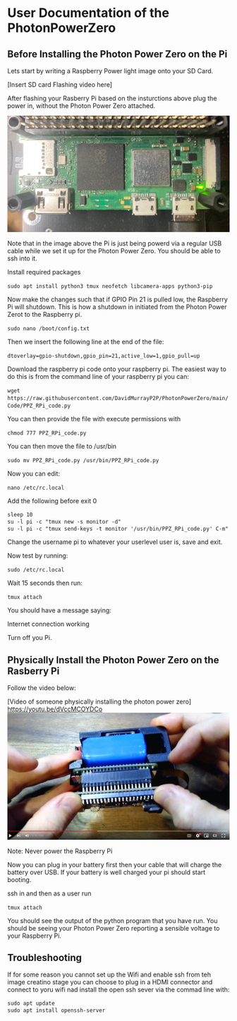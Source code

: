 # User Documentation of the  PhotonPowerZero

## Before Installing the Photon Power Zero on the Pi ###

Lets start by writing a Raspberry Power light image onto your SD Card. 

[Insert SD card Flashing video here]

After flashing your Rasberry Pi based on the insturctions above plug the power in, without the Photon Power Zero attached. 

![Alt text](img/RPi.jpg?raw=true "Title")

Note that in the image above the Pi is just being powerd via a regular USB cable while we set it up for the Photon Power Zero. You should be able to ssh into it.

Install required packages

`sudo apt install python3 tmux neofetch libcamera-apps python3-pip`

Now make the changes such that if GPIO Pin 21 is pulled low, the Raspberry Pi will shutdown. This is how a shutdown in initiated from the Photon Power Zerot to the Raspberry pi. 

`sudo nano /boot/config.txt`

Then we insert the following line at the end of the file:

`dtoverlay=gpio-shutdown,gpio_pin=21,active_low=1,gpio_pull=up`

Download the raspberry pi code onto your raspberry pi. The easiest way to do this is from the command line of your raspberry pi you can:

`wget https://raw.githubusercontent.com/DavidMurrayP2P/PhotonPowerZero/main/Code/PPZ_RPi_code.py`

You can then provide the file with execute permissions with

`chmod 777 PPZ_RPi_code.py` 

You can then move the file to /usr/bin

`sudo mv PPZ_RPi_code.py /usr/bin/PPZ_RPi_code.py`

Now you can edit:

`nano /etc/rc.local` 

Add the following before exit 0

```
sleep 10
su -l pi -c "tmux new -s monitor -d"
su -l pi -c "tmux send-keys -t monitor '/usr/bin/PPZ_RPi_code.py' C-m"
```

Change the username pi to whatever your userlevel user is, save and exit.

Now test by running:

`sudo /etc/rc.local`

Wait 15 seconds then run:

`tmux attach`

You should have a message saying:

Internet connection working

Turn off you Pi.

## Physically Install the Photon Power Zero on the Rasberry Pi

Follow the video below: 

[Video of someone physically installing the photon power zero]
https://youtu.be/dVccMCOYDCo
[![Video Thumbnail](img/Installing_PPZ_thumb.png)]( https://youtu.be/dVccMCOYDCo "Physically Installing the Photon Powre Zero on the Raspberry Pi Zero")


Note: Never power the Raspberry Pi 

Now you can plug in your battery first then your cable that will charge the battery over USB. If your battery is well charged your pi should start booting.

ssh in and then as a user run

`tmux attach`

You should see the output of the python program that you have run. You should be seeing your Photon Power Zero reporting a sensible voltage to your Raspberry Pi.


## Troubleshooting ##

If for some reason you cannot set up the Wifi and enable ssh from teh image creatino stage you can choose to plug in a HDMI connector  and connect to yoru wifi nad install the open ssh sever via the commad line with:

```
sudo apt update
sudo apt install openssh-server
```


